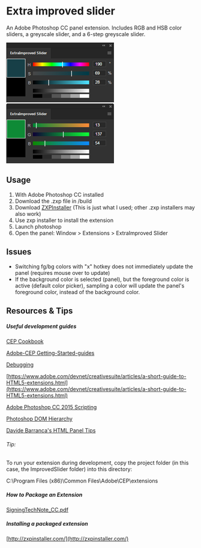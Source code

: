 # Extra improved slider
An Adobe Photoshop CC panel extension. Includes RGB and HSB color sliders, a greyscale slider, and a 6-step greyscale slider.

![HSB screenshot](https://github.com/dustymethod/improved-slider/blob/master/resources/screenshotHSB.jpg "HSB screenshot")
![RGB screenshot](https://github.com/dustymethod/improved-slider/blob/master/resources/screenshotRGB.jpg "RGB screenshot")

## Usage
1. With Adobe Photoshop CC installed
2. Download the .zxp file in /build
3. Download [ZXPInstaller](http://zxpinstaller.com/) (This is just what I used; other .zxp installers may also work)
4. Use zxp installer to install the extension
5. Launch photoshop
6. Open the panel: Window > Extensions > ExtraImproved Slider

## Issues
- Switching fg/bg colors with "x" hotkey does not immediately update the panel (requires mouse over to update)
- If the background color is selected (panel), but the foreground color is active (default color picker), sampling a color will update the panel's foreground color, instead of the background color.


## Resources & Tips
##### Useful development guides
[CEP Cookbook](https://github.com/Adobe-CEP/CEP-Resources/blob/master/CEP_8.x/Documentation/CEP%208.0%20HTML%20Extension%20Cookbook.md)

[Adobe-CEP Getting-Started-guides](https://github.com/Adobe-CEP/Getting-Started-guides)

[Debugging](https://github.com/Adobe-CEP/Getting-Started-guides/tree/master/Client-side%20Debugging)

[https://www.adobe.com/devnet/creativesuite/articles/a-short-guide-to-HTML5-extensions.html](https://www.adobe.com/devnet/creativesuite/articles/a-short-guide-to-HTML5-extensions.html)

[Adobe Photoshop CC 2015 Scripting](https://www.adobe.com/devnet/photoshop/scripting.html)

[Photoshop DOM Hierarchy](http://objjob.phrogz.net/pshop/hierarchy)

[Davide Barranca's HTML Panel Tips](http://www.davidebarranca.com/category/code/html-panels/)

###### Tip:
To run your extension during development, copy the project folder (in this case, the ImprovedSlider folder) into this directory:

C:\Program Files (x86)\Common Files\Adobe\CEP\extensions

##### How to Package an Extension
[SigningTechNote\_CC.pdf](https://wwwimages2.adobe.com/content/dam/acom/en/devnet/creativesuite/pdfs/SigningTechNote_CC.pdf)

##### Installing a packaged extension
[http://zxpinstaller.com/](http://zxpinstaller.com/)


